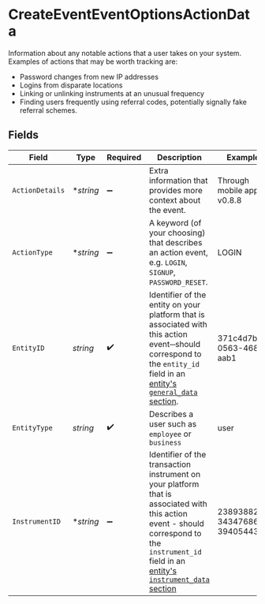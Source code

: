 # CreateEventEventOptionsActionData

Information about any notable actions that a user takes on your system. Examples of actions that may be worth tracking are:
  * Password changes from new IP addresses
  * Logins from disparate locations
  * Linking or unlinking instruments at an unusual frequency
  * Finding users frequently using referral codes, potentially signally fake referral schemes.



## Fields

| Field                                                                                                                                                                                                              | Type                                                                                                                                                                                                               | Required                                                                                                                                                                                                           | Description                                                                                                                                                                                                        | Example                                                                                                                                                                                                            |
| ------------------------------------------------------------------------------------------------------------------------------------------------------------------------------------------------------------------ | ------------------------------------------------------------------------------------------------------------------------------------------------------------------------------------------------------------------ | ------------------------------------------------------------------------------------------------------------------------------------------------------------------------------------------------------------------ | ------------------------------------------------------------------------------------------------------------------------------------------------------------------------------------------------------------------ | ------------------------------------------------------------------------------------------------------------------------------------------------------------------------------------------------------------------ |
| `ActionDetails`                                                                                                                                                                                                    | **string*                                                                                                                                                                                                          | :heavy_minus_sign:                                                                                                                                                                                                 | Extra information that provides more context about the event.                                                                                                                                                      | Through mobile app v0.8.8                                                                                                                                                                                          |
| `ActionType`                                                                                                                                                                                                       | **string*                                                                                                                                                                                                          | :heavy_minus_sign:                                                                                                                                                                                                 | A keyword (of your choosing) that describes an action event, e.g. `LOGIN`, `SIGNUP`, `PASSWORD_RESET`.<br/>                                                                                                        | LOGIN                                                                                                                                                                                                              |
| `EntityID`                                                                                                                                                                                                         | *string*                                                                                                                                                                                                           | :heavy_check_mark:                                                                                                                                                                                                 | Identifier of the entity on your platform that is associated with this action event─should correspond to the `entity_id` field in an [entity's `general_data` section](ref:create_entity).                         | 371c4d7b-0563-4685-aab1                                                                                                                                                                                            |
| `EntityType`                                                                                                                                                                                                       | *string*                                                                                                                                                                                                           | :heavy_check_mark:                                                                                                                                                                                                 | Describes a user such as `employee` or `business`                                                                                                                                                                  | user                                                                                                                                                                                                               |
| `InstrumentID`                                                                                                                                                                                                     | **string*                                                                                                                                                                                                          | :heavy_minus_sign:                                                                                                                                                                                                 | Identifier of the transaction instrument on your platform that is associated with this action event - should correspond to the `instrument_id` field in an [entity's `instrument_data` section](ref:create_entity) | 238938823-34347686-39405443                                                                                                                                                                                        |